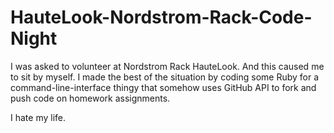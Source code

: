 # HauteLook-Nordstrom-Rack-Code-Night
I was asked to volunteer at Nordstrom Rack HauteLook. And this caused me to sit by myself. I made the best of the situation by coding
some Ruby for a command-line-interface thingy that somehow uses GitHub API to fork and push code on homework assignments.

I hate my life. 
